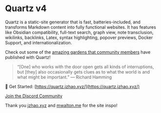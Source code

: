 # Quartz v4

Quartz is a static-site generator that is fast, batteries-included, and transforms Markdown content into fully functional websites. It has features like Obsidian compatibility, full-text search, graph view, note transclusion, wikilinks, backlinks, Latex, syntax highlighting, popover previews, Docker Support, and internationalization.

Check out some of the [amazing gardens that community members](https://quartz.jzhao.xyz/notes/showcase/) have published with Quartz!

> “[One] who works with the door open gets all kinds of interruptions, but [they] also occasionally gets clues as to what the world is and what might be important.” — Richard Hamming

🔗 Get Started: [https://quartz.jzhao.xyz/](https://quartz.jzhao.xyz/)

[Join the Discord Community](https://discord.gg/cRFFHYye7t)

Thank you [jzhao.xyz](https://quartz.jzhao.xyz/) and [mwalton.me](https://mwalton.me/) for the site inspo! 
